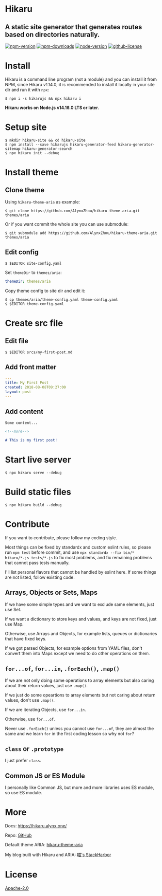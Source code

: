Hikaru
======

A static site generator that generates routes based on directories naturally.
-----------------------------------------------------------------------------

[![npm-version](https://img.shields.io/npm/v/hikarujs?style=for-the-badge)](https://www.npmjs.com/package/hikarujs)
[![npm-downloads](https://img.shields.io/npm/dt/hikarujs?style=for-the-badge)](https://www.npmjs.com/package/hikarujs)
[![node-version](https://img.shields.io/node/v/hikarujs?style=for-the-badge)](https://www.npmjs.com/package/hikarujs)
[![github-license](https://img.shields.io/github/license/AlynxZhou/hikaru?style=for-the-badge)](https://github.com/AlynxZhou/hikaru/blob/master/LICENSE)

# Install

Hikaru is a command line program (not a module) and you can install it from NPM, since Hikaru v1.14.0, it is recommended to install it locally in your site dir and run it with `npx`:

```
$ npm i -s hikarujs && npx hikaru i
```

**Hikaru works on Node.js v14.16.0 LTS or later.**

# Setup site

```
$ mkdir hikaru-site && cd hikaru-site
$ npm install --save hikarujs hikaru-generator-feed hikaru-generator-sitemap hikaru-generator-search
$ npx hikaru init --debug
```

# Install theme

## Clone theme

Using `hikaru-theme-aria` as example:

```
$ git clone https://github.com/AlynxZhou/hikaru-theme-aria.git themes/aria
```

Or if you want commit the whole site you can use submodule:

```
$ git submodule add https://github.com/AlynxZhou/hikaru-theme-aria.git themes/aria
```

## Edit config

```
$ $EDITOR site-config.yaml
```

Set `themeDir` to `themes/aria`:

```yaml
themeDir: themes/aria
```

Copy theme config to site dir and edit it:

```
$ cp themes/aria/theme-config.yaml theme-config.yaml
$ $EDITOR theme-config.yaml
```

# Create src file

## Edit file

```
$ $EDITOR srcs/my-first-post.md
```

## Add front matter

```yaml
---
title: My First Post
created: 2018-08-08T09:27:00
layout: post
---
```

## Add content

```markdown
Some content...

<!--more-->

# This is my first post!
```

# Start live server

```
$ npx hikaru serve --debug
```

# Build static files

```
$ npx hikaru build --debug
```

# Contribute

If you want to contribute, please follow my coding style.

Most things can be fixed by standardx and custom eslint rules, so please run `npm test` before commit, and use `npx standardx --fix bin/* hikaru/*.js tests/*.js` to fix most problems, and fix remaining problems that cannot pass tests manually.

I'll list personal flavors that cannot be handled by eslint here. If some things are not listed, follow existing code.

## Arrays, Objects or Sets, Maps

If we have some simple types and we want to exclude same elements, just use Set.

If we want a dictionary to store keys and values, and keys are not fixed, just use Map.

Otherwise, use Arrays and Objects, for example lists, queues or dictionaries that have fixed keys.

If we got parsed Objects, for example options from YAML files, don't convert them into Maps except we need to do other operations on them.

## `for...of`, `for...in`, `.forEach()`, `.map()`

If we are not only doing some operations to array elements but also caring about their return values, just use `.map()`.

If we just do some opeartions to array elements but not caring about return values, don't use `.map()`.

If we are iterating Objects, use `for...in`.

Otherwise, use `for...of`.

Never use `.forEach()` unless you cannot use `for...of`, they are almost the same and we learn `for` in the first coding lesson so why not `for`?

## `class` or `.prototype`

I just prefer `class`.

## Common JS or ES Module

I personally like Common JS, but more and more libraries uses ES module, so use ES module.

# More

Docs: <https://hikaru.alynx.one/>

Repo: [GitHub](https://github.com/AlynxZhou/hikaru/)

Default theme ARIA: [hikaru-theme-aria](https://github.com/AlynxZhou/hikaru-theme-aria/)

My blog built with Hikaru and ARIA: [喵's StackHarbor](https://sh.alynx.one/)

# License

[Apache-2.0](LICENSE)
